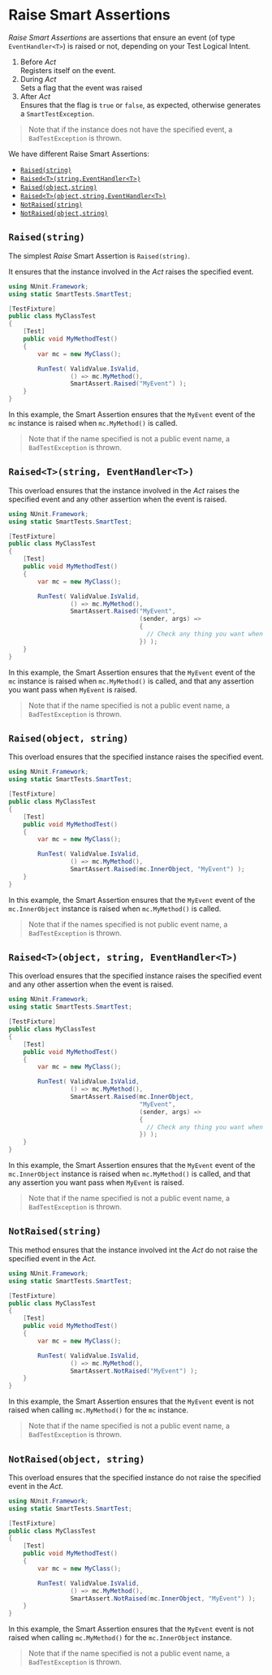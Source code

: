 # Raise Smart Assertions

*Raise Smart Assertions* are assertions that ensure an event (of type `EventHandler<T>`) is raised or not, depending on your Test Logical Intent.

1. Before *Act*  
  Registers itself on the event.
1. During *Act*  
  Sets a flag that the event was raised
1. After *Act*  
  Ensures that the flag is `true` or `false`, as expected, otherwise generates a `SmartTestException`.

> Note that if the instance does not have the specified event, a `BadTestException` is thrown.

We have different Raise Smart Assertions:

* [`Raised(string)`](#raised_string)
* [`Raised<T>(string,EventHandler<T>)`](#raised_string_eventhandler)
* [`Raised(object,string)`](#raised_object_string)
* [`Raised<T>(object,string,EventHandler<T>)`](#raised_object_string_eventhandler)
* [`NotRaised(string)`](#notraised_string)
* [`NotRaised(object,string)`](#notraised_object_string)

<a name="raised_string"></a>

## `Raised(string)`

The simplest *Raise* Smart Assertion is `Raised(string)`.

It ensures that the instance involved in the *Act* raises the specified event.

```C#
using NUnit.Framework;
using static SmartTests.SmartTest;

[TestFixture]
public class MyClassTest
{
    [Test]
    public void MyMethodTest()
    {
        var mc = new MyClass();

        RunTest( ValidValue.IsValid,
                 () => mc.MyMethod(),
                 SmartAssert.Raised("MyEvent") );
    }
}
```

In this example, the Smart Assertion ensures that the `MyEvent` event of the `mc` instance is raised when `mc.MyMethod()` is called.

> Note that if the name specified is not a public event name, a `BadTestException` is thrown.

<a name="raised_string_eventhandler"></a>

## `Raised<T>(string, EventHandler<T>)`

This overload ensures that the instance involved in the *Act* raises the specified event and any other assertion when the event is raised.

```C#
using NUnit.Framework;
using static SmartTests.SmartTest;

[TestFixture]
public class MyClassTest
{
    [Test]
    public void MyMethodTest()
    {
        var mc = new MyClass();

        RunTest( ValidValue.IsValid,
                 () => mc.MyMethod(),
                 SmartAssert.Raised("MyEvent",
                                    (sender, args) =>
                                    {
                                      // Check any thing you want when MyEvent is raised.
                                    }) );
    }
}
```

In this example, the Smart Assertion ensures that the `MyEvent` event of the `mc` instance is raised when `mc.MyMethod()` is called, and that any assertion you want pass when `MyEvent` is raised.

> Note that if the name specified is not a public event name, a `BadTestException` is thrown.

<a name="raised_object_string"></a>

## `Raised(object, string)`

This overload ensures that the specified instance raises the specified event.

```C#
using NUnit.Framework;
using static SmartTests.SmartTest;

[TestFixture]
public class MyClassTest
{
    [Test]
    public void MyMethodTest()
    {
        var mc = new MyClass();

        RunTest( ValidValue.IsValid,
                 () => mc.MyMethod(),
                 SmartAssert.Raised(mc.InnerObject, "MyEvent") );
    }
}
```

In this example, the Smart Assertion ensures that the `MyEvent` event of the `mc.InnerObject` instance is raised when `mc.MyMethod()` is called.

> Note that if the names specified is not public event name, a `BadTestException` is thrown.

<a name="raised_object_string_eventhandler"></a>

## `Raised<T>(object, string, EventHandler<T>)`

This overload ensures that the specified instance raises the specified event and any other assertion when the event is raised.

```C#
using NUnit.Framework;
using static SmartTests.SmartTest;

[TestFixture]
public class MyClassTest
{
    [Test]
    public void MyMethodTest()
    {
        var mc = new MyClass();

        RunTest( ValidValue.IsValid,
                 () => mc.MyMethod(),
                 SmartAssert.Raised(mc.InnerObject,
                                    "MyEvent",
                                    (sender, args) =>
                                    {
                                      // Check any thing you want when MyEvent is raised.
                                    }) );
    }
}
```

In this example, the Smart Assertion ensures that the `MyEvent` event of the `mc.InnerObject` instance is raised when `mc.MyMethod()` is called, and that any assertion you want pass when `MyEvent` is raised.

> Note that if the name specified is not a public event name, a `BadTestException` is thrown.

<a name="notraised_string"></a>

## `NotRaised(string)`

This method ensures that the instance involved int the *Act* do not raise the specified event in the *Act*.

```C#
using NUnit.Framework;
using static SmartTests.SmartTest;

[TestFixture]
public class MyClassTest
{
    [Test]
    public void MyMethodTest()
    {
        var mc = new MyClass();

        RunTest( ValidValue.IsValid,
                 () => mc.MyMethod(),
                 SmartAssert.NotRaised("MyEvent") );
    }
}
```

In this example, the Smart Assertion ensures that the `MyEvent` event is not raised when calling `mc.MyMethod()` for the `mc` instance.

> Note that if the name specified is not a public event name, a `BadTestException` is thrown.

<a name="notraised_object_string"></a>

## `NotRaised(object, string)`

This overload ensures that the specified instance do not raise the specified event in the *Act*.

```C#
using NUnit.Framework;
using static SmartTests.SmartTest;

[TestFixture]
public class MyClassTest
{
    [Test]
    public void MyMethodTest()
    {
        var mc = new MyClass();

        RunTest( ValidValue.IsValid,
                 () => mc.MyMethod(),
                 SmartAssert.NotRaised(mc.InnerObject, "MyEvent") );
    }
}
```

In this example, the Smart Assertion ensures that the `MyEvent` event is not raised when calling `mc.MyMethod()` for the `mc.InnerObject` instance.

> Note that if the name specified is not a public event name, a `BadTestException` is thrown.